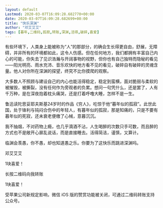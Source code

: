 ```yaml
---
layout: default
Lastmod: 2020-03-07T16:09:28.682770+00:00
date: 2020-03-07T16:09:28.682699+00:00
title: "快乐深渊"
author: "邓艾艾艾"
tags: [暮年,二维码,孤寂,转账,深渊,活得,破碎,喜爱]
---
```


有些环境下，人类身上能被称为“人”的那部分，的确会生长得更自由，舒展，无障碍，并非所有的环境都如此，这令人伤感。但在任何地方，我们都拥有丰富自己内心的可能，你失去了见识浩瀚与开阔事物的视野，但你也有自己独特而隐秘的看见——阳光明亮、雨水充沛、音乐欢快的地方看不见的看见，破碎自有破碎的灵魂含量。他人对你所在深渊的探望，终究不比你摸爬的观察。

大多数人不照顾与建设自己的内心也能活得稳定，稳定到蛮横，面对脆弱与柔软的被摧毁，被撕裂，没有任何作为旁观者的负累。想问一句凭什么，还是罢了，人有千万种，是在深夜抱着枕头痛哭，还是打着呼噜大睡，怎样不是一生。

鲁迅读陀思妥耶夫斯基24岁时的作品《穷人》，吃惊于他“暮年似的孤寂”。此世此国，处于锋利与钝闷合伤中的年轻人，有暮年似的孤寂，那是知痛的，只是不要有暮年似的死寂，还未衰老便缴了心械，意暮沉沉。

我不抽烟，不对药物上瘾，也几乎滴酒不沾，人生喝醉的次数只手可数，而且醉的方式也不是敞开心扉乱说话，而是直接睡去。活得简洁，谨慎，又算计。

临渊会羡愚，你不愚，却也知道愚之乐。你要为了这快乐而跳进深渊吗。

邓艾艾艾

1块喜爱！

长按二维码向我转账

1块喜爱！

受苹果公司新规定影响，微信 iOS 版的赞赏功能被关闭，可通过二维码转账支持公众号。

